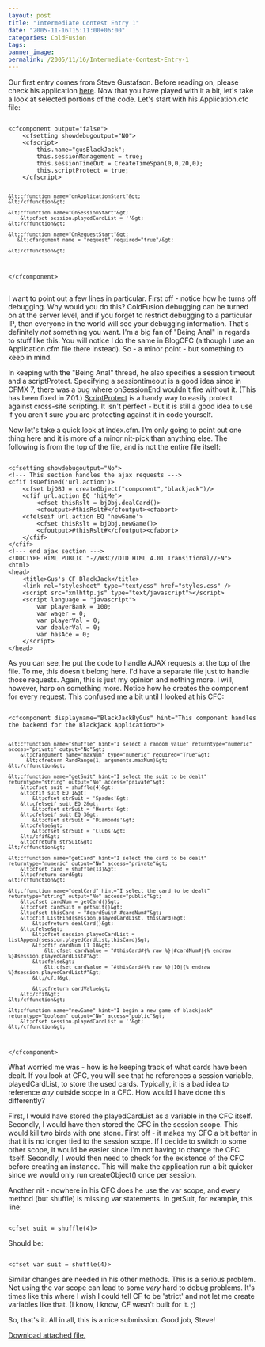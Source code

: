 ```yaml
---
layout: post
title: "Intermediate Contest Entry 1"
date: "2005-11-16T15:11:00+06:00"
categories: ColdFusion 
tags: 
banner_image: 
permalink: /2005/11/16/Intermediate-Contest-Entry-1
---
```


Our first entry comes from Steve Gustafson. Before reading on, please check his application <a href="http://ray.camdenfamily.com/demos/contest2/sgustafson/blackjack">here</a>. Now that you have played with it a bit, let's take a look at selected portions of the code. Let's start with his Application.cfc file:
<!--more-->
<code>
&lt;cfcomponent output="false"&gt;
    &lt;cfsetting showdebugoutput="NO"&gt;
    &lt;cfscript&gt;
        this.name="gusBlackJack";
        this.sessionManagement = true;
        this.sessionTimeOut = CreateTimeSpan(0,0,20,0);
        this.scriptProtect = true;
    &lt;/cfscript&gt;

    &lt;cffunction name="onApplicationStart"&gt;
    &lt;/cffunction&gt;

    &lt;cffunction name="OnSessionStart"&gt;
        &lt;cfset session.playedCardList = ''&gt;
    &lt;/cffunction&gt;

	&lt;cffunction name="OnRequestStart"&gt;
	   &lt;cfargument name = "request" required="true"/&gt;
       
	&lt;/cffunction&gt;
&lt;/cfcomponent&gt;      
</code>

I want to point out a few lines in particular. First off - notice how he turns off debugging. Why would you do this? ColdFusion debugging can be turned on at the server level, and if you forget to restrict debugging to a particular IP, then everyone in the world will see your debugging information. That's definitely <i>not</i> something you want. I'm a big fan of "Being Anal" in regards to stuff like this. You will notice I do the same in BlogCFC (although I use an Application.cfm file there instead). So - a minor point - but something to keep in mind.

In keeping with the "Being Anal" thread, he also specifies a session timeout and a scriptProtect. Specifying a sessiontimeout is a good idea since in CFMX 7, there was a bug where onSessionEnd wouldn't fire without it. (This has been fixed in 7.01.) <a href="http://livedocs.macromedia.com/coldfusion/7/htmldocs/wwhelp/wwhimpl/common/html/wwhelp.htm?context=ColdFusion_Documentation&file=part_dev.htm">ScriptProtect</a> is a handy way to easily protect against cross-site scripting. It isn't perfect - but it is still a good idea to use if you aren't sure you are protecting against it in code yourself. 

Now let's take a quick look at index.cfm. I'm only going to point out one thing here and it is more of a minor nit-pick than anything else. The following is from the top of the file, and is not the entire file itself:

<code>
&lt;cfsetting showdebugoutput="No"&gt;
&lt;!--- This section handles the ajax requests ---&gt;
&lt;cfif isDefined('url.action')&gt;
    &lt;cfset bjOBJ = createObject("component","blackjack")/&gt;
    &lt;cfif url.action EQ 'hitMe'&gt;
        &lt;cfset thisRslt = bjObj.dealCard()&gt;
        &lt;cfoutput&gt;#thisRslt#&lt;/cfoutput&gt;&lt;cfabort&gt;
    &lt;cfelseif url.action EQ 'newGame'&gt;
        &lt;cfset thisRslt = bjObj.newGame()&gt;
        &lt;cfoutput&gt;#thisRslt#&lt;/cfoutput&gt;&lt;cfabort&gt;
    &lt;/cfif&gt;    
&lt;/cfif&gt;
&lt;!--- end ajax section ---&gt;
&lt;!DOCTYPE HTML PUBLIC "-//W3C//DTD HTML 4.01 Transitional//EN"&gt;
&lt;html&gt;
&lt;head&gt;
	&lt;title&gt;Gus's CF BlackJack&lt;/title&gt;
    &lt;link rel="stylesheet" type="text/css" href="styles.css" /&gt;
    &lt;script src="xmlhttp.js" type="text/javascript"&gt;&lt;/script&gt;
    &lt;script language = "javascript"&gt;
        var playerBank = 100;
        var wager = 0;
        var playerVal = 0;
        var dealerVal = 0;
        var hasAce = 0;
    &lt;/script&gt;
&lt;/head&gt;
</code>

As you can see, he put the code to handle AJAX requests at the top of the file. To me, this doesn't belong here. I'd have a separate file just to handle those requests. Again, this is just my opinion and nothing more. I will, however, harp on something more. Notice how he creates the component for every request. This confused me a bit until I looked at his CFC:

<code>
&lt;cfcomponent displayname="BlackJackByGus" hint="This component handles the backend for the Blackjack Application&gt;"&gt;

    &lt;cffunction name="shuffle" hint="I select a random value" returntype="numeric" access="private" output="No"&gt;
        &lt;cfargument name="maxNum" type="numeric" required="True"&gt;
          &lt;cfreturn RandRange(1, arguments.maxNum)&gt;
    &lt;/cffunction&gt;

    &lt;cffunction name="getSuit" hint="I select the suit to be dealt" returntype="string" output="No" access="private"&gt;
        &lt;cfset suit = shuffle(4)&gt;
        &lt;cfif suit EQ 1&gt;
            &lt;cfset strSuit = 'Spades'&gt;
        &lt;cfelseif suit EQ 2&gt;
            &lt;cfset strSuit = 'Hearts'&gt;        
        &lt;cfelseif suit EQ 3&gt;
            &lt;cfset strSuit = 'Diamonds'&gt;        
        &lt;cfelse&gt;
            &lt;cfset strSuit = 'Clubs'&gt;        
        &lt;/cfif&gt;
        &lt;cfreturn strSuit&gt;
    &lt;/cffunction&gt;

    &lt;cffunction name="getCard" hint="I select the card to be dealt" returntype='numeric' output="No" access="private"&gt;
        &lt;cfset card = shuffle(13)&gt;
        &lt;cfreturn card&gt;
    &lt;/cffunction&gt;    

    &lt;cffunction name="dealCard" hint="I select the card to be dealt" returntype="string" output="No" access="public"&gt;
        &lt;cfset cardNum = getCard()&gt;
        &lt;cfset cardSuit = getSuit()&gt;
        &lt;cfset thisCard = "#cardSuit#_#cardNum#"&gt;
        &lt;cfif ListFind(session.playedCardList, thisCard)&gt;
            &lt;cfreturn dealCard()&gt;        
        &lt;cfelse&gt;
            &lt;cfset session.playedCardList = listAppend(session.playedCardList,thisCard)&gt;
            &lt;cfif cardNum LT 10&gt;
                &lt;cfset cardValue = "#thisCard#{% raw %}|#cardNum#|{% endraw %}#session.playedCardList#"&gt;
            &lt;cfelse&gt;
                &lt;cfset cardValue = "#thisCard#{% raw %}|10|{% endraw %}#session.playedCardList#"&gt;
            &lt;/cfif&gt;

            &lt;cfreturn cardValue&gt;
        &lt;/cfif&gt;
    &lt;/cffunction&gt;

    &lt;cffunction name="newGame" hint="I begin a new game of blackjack" returntype="boolean" output="No" access="public"&gt;
        &lt;cfset session.playedCardList = ''&gt;
    &lt;/cffunction&gt;
&lt;/cfcomponent&gt;
</code>

What worried me was - how is he keeping track of what cards have been dealt. If you look at CFC, you will see that he references a session variable, playedCardList, to store the used cards. Typically, it is a bad idea to reference <i>any</i> outside scope in a CFC. How would I have done this differently? 

First, I would have stored the playedCardList as a variable in the CFC itself. Secondly, I would have then stored the CFC in the session scope. This would kill two birds with one stone. First off - it makes my CFC a bit better in that it is no longer tied to the session scope. If I decide to switch to some other scope, it would be easier since I'm not having to change the CFC itself. Secondly, I would then need to check for the existence of the CFC before creating an instance. This will make the application run a bit quicker since we would only run createObject() once per session. 

Another nit - nowhere in his CFC does he use the var scope, and every method (but shuffle) is missing var statements. In getSuit, for example, this line:

<code>
&lt;cfset suit = shuffle(4)&gt;
</code>

Should be:

<code>
&lt;cfset var suit = shuffle(4)&gt;
</code>

Similar changes are needed in his other methods. This is a serious problem. Not using the var scope can lead to some <i>very</i> hard to debug problems. It's times like this where I wish I could tell CF to be 'strict' and not let me create variables like that. (I know, I know, CF wasn't built for it. ;) 

So, that's it. All in all, this is a nice submission. Good job, Steve!<p><a href='enclosures/D{% raw %}%3A%{% endraw %}5Cwebsites{% raw %}%5Ccamdenfamily%{% endraw %}5Csource{% raw %}%5Cmorpheus%{% endraw %}5Cblog{% raw %}%5Cenclosures%{% endraw %}2Fsgustafson%2Ezip'>Download attached file.</a></p>